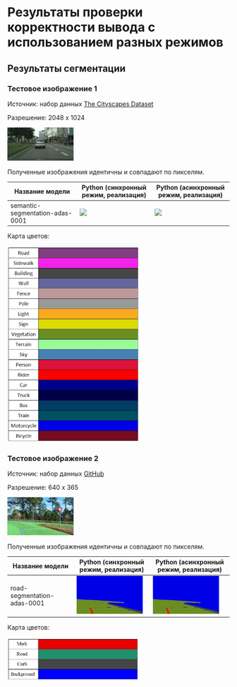# Результаты проверки корректности вывода с использованием разных режимов

## Результаты сегментации

### Тестовое изображение 1


Источник: набор данных [The Cityscapes Dataset][cityscapes]

Разрешение: 2048 x 1024
﻿
<div style='float: center'>
<img width="150" src="images\bielefeld_000000_038924_leftImg8bit.png"></img>
</div>

Полученные изображения идентичны и совпадают по пикселям.

   Название модели   |   Python (синхронный режим, реализация)  |  Python (асинхронный режим, реализация)        |
---------------------|-----------------------------|------------------------------------|
semantic-segmentation-adas-0001             |<div style='float: center'><img width="150" src="segmentation\python_sync_bielefeld_000000_038924_leftImg8bit.bmp"></img></div>|<div style='float: center'><img width="150" src="segmentation\python_async_bielefeld_000000_038924_leftImg8bit.bmp"></img></div>|

Карта цветов:

<div style='float: center'>
<img width="300" src="segmentation\cityscapes_colormap.jpg">
</div>


### Тестовое изображение 2

Источник: набор данных [GitHub][github]

Разрешение: 640 x 365
﻿
<div style='float: center'>
<img width="150" src="images\road-segmentation-adas-1.png"></img>
</div>

Полученные изображения идентичны и совпадают по пикселям.

   Название модели   |   Python (синхронный режим, реализация)  |  Python (асинхронный режим, реализация)        |
---------------------|-----------------------------|------------------------------------|
road-segmentation-adas-0001             |<div style='float: center'><img width="150" src="segmentation\python_sync_road-segmentation-adas-1.bmp"></img></div>|<div style='float: center'><img width="150" src="segmentation\python_async_road-segmentation-adas-1.bmp"></img></div>|

Карта цветов:

<div style='float: center'>
<img width="300" src="segmentation\road_segmentation_colormap.jpg">
</div>


<!-- LINKS -->
[github]: https://www.github.com
[cityscapes]: https://www.cityscapes-dataset.com